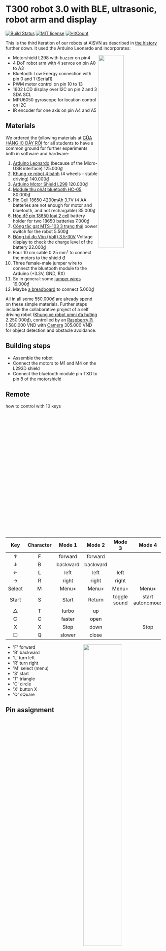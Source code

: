 # T300 robot 3.0 with BLE, ultrasonic, robot arm and display
[![Build Status](https://travis-ci.com/kreier/T300.svg?branch=master)](https://travis-ci.com/kreier/T300)
[![MIT license](https://img.shields.io/github/license/kreier/T300?color=brightgreen)](http://opensource.org/licenses/MIT)
[![HitCount](http://hits.dwyl.io/kreier/T300.svg)](http://hits.dwyl.io/kreier/T300)

This is the third iteration of our robots at AISVN as described in [the history](#history) further down. It used the Arduino Leonardo and incorporates:

<img src="docs/T300-20191119.jpg" width="40%" align="right">

- Motorshield L298 with buzzer on pin4
- 4 DoF robot arm with 4 servos on pin A0 to A3
- Bluetooth Low Energy connection with pin 0 and 1 (Serial1)
- PWM motor control on pin 10 to 13
- 1602 LCD display over I2C on pin 2 and 3 SDA SCL
- MPU6050 gyroscope for location control on I2C
- IR encoder for one axis on pin A4 and A5

## Materials

We ordered the following materials at [CỬA HÀNG IC ĐÂY RỒI](https://icdayroi.com/) for all students to have a common ground for further experiments both in software and hardware:

1. [Arduino Leonardo](https://icdayroi.com/arduino-leonardo-r3) (because of the Micro-USB interface) 125.000₫
2. [Khung xe robot 4 bánh](https://icdayroi.com/khung-xe-robot-4-banh) (4 wheels - stable driving) 140.000₫
3. [Arduino Motor Shield L298](https://icdayroi.com/arduino-motor-shield-l298) 120.000₫
4. [Module thu phát bluetooth HC-05](https://icdayroi.com/module-thu-phat-bluetooth-hc-05) 80.000₫
5. [Pin Cell 18650 4200mAh 3.7V](https://icdayroi.com/pin-cell-18650-4200mah-3-7v) (4 AA batteries are not enough for motor and bluetooth, and not rechargable) 35.000₫
6. [Hộp đế pin 18650 loại 2 cell](https://icdayroi.com/hop-de-pin-18650-loai-2-cell) battery holder for two 18650 batteries 7.000₫
7. [Công tắc gạt MTS-103 3 trạng thái](https://icdayroi.com/cong-tac-gat-mts-103-3-trang-thai) power switch for the robot 5.500₫
8. [Đồng hồ đo Vôn (Volt) 3.5-30V](https://icdayroi.com/dong-ho-do-von-volt-3-5-30v) Voltage display to check the charge level of the battery 22.000₫
9. Four 10 cm cable 0.25 mm² to connect the motors to the shield ₫
10. Three female-male jumper wire to connect the bluetooth module to the Arduino (+3.3V, GND, RX)
11. So in general: some [jumper wires](https://icdayroi.com/bo-day-cam-test-board-65-soi) 19.000₫
12. Maybe [a breadboard](https://icdayroi.com/testboard-mini-syb-170) to connect 5.000₫

All in all some 550.000₫ are already spend on these simple materials. Further steps include the collaborative project of a self driving robot ([Khung xe robot omni đa hướng](https://icdayroi.com/khung-xe-robot-omni-da-huong) 2.250.000₫), controlled by an [Raspberry Pi](https://thegioiic.com/products/raspberry-pi-4-model-b-2gb) 1.580.000 VND with [Camera](https://thegioiic.com/products/camera-8mp-imx219-160-degree-fov) 305.000 VND for object detection and obstacle avoidance.

## Building steps

* Assemble the robot
* Connect the motors to M1 and M4 on the L293D shield
* Connect the bluetooth module pin TXD to pin 8 of the motorshield

## Remote

how to control with 10 keys

|   Key  | Character |  Mode 1  |  Mode 2  |    Mode 3    |      Mode 4      |
|:------:|:---------:|:--------:|:--------:|:------------:|:----------------:|
|    ↑   |     F     |  forward |  forward |              |                  |
|    ↓   |     B     | backward | backward |              |                  |
|    ←   |     L     |   left   |   left   |     left     |                  |
|    →   |     R     |   right  |   right  |     right    |                  |
| Select |     M     |   Menu+  |   Menu+  |     Menu+    |       Menu+      |
|  Start |     S     |   Start  |  Return  | toggle sound | start autonomous |
|    △   |     T     |   turbo  |    up    |              |                  |
|    ○   |     C     |  faster  |   open   |              |                  |
|    X   |     X     |   Stop   |   down   |              |       Stop       |
|    ☐   |     Q     |  slower  |   close  |              |                  |

<img src="docs/controller.jpg" width="50%" align="right">

- 'F' forward
- 'B' backward
- 'L' turn left
- 'R' turn right
- 'M' select (menu)
- 'S' start
- 'T' triangle
- 'C' circle
- 'X' button X
- 'Q' sQuare

## Pin assignment

| pin | general |      used for      |         note         |
|:---:|:-------:|:------------------:|:--------------------:|
| 0   |    RX   |    Bluetooth RX    |                      |
| 1   |    TX   |    Bluetooth TX    | has voltage divider 1kΩ/2kΩ for 3.3V |
| 2   |   SDA   |         I2C        |   Display 1602 and   |
| 3~  |   SCL   |         I2C        |  MPU 6050 gyroscope  |
| 4   |         |       buzzer       |   acoustic feedback  |
| 5~  |         |                    |                      |
| 6~  |         |                    |                      |
| 7   |         | Ultrasonic trigger |                      |
| 8   |         |   Ultrasonic echo  |                      |
| 9~  |         |  Servo ultrasonic  |                      |
| 10~ |         |         E1         | enable Moter 1 (PWM) |
| 11~ |         |         E2         | enable Motor 2 (PWM) |
| 12  |         |         M1         |   forward/backward   |
| 13  |   LED   |         M2         |   forward/backward   |
| A0  |         | Servo left-right   | Robotarm 5-175       |
| A1  |         | Servo up-down      | Robotarm 45-120      |
| A2  |         | Servo forward-back | Robotarm 65-140      |
| A3  |         | Servo open-close   | Robotarm 90-125      |
| A4  |         |                    |                      |
| A5  |         |                    |                      |

### Issues

After some time of use almost all of the boards no longer support PWM for pin 11 on the motor shield. Any value below 255 is interpreted as a low and the motor is shut off. Not very usefull for a motor project. Same is true for pin 1. Even though a voltage divider with 1kΩ/2kΩ is reducing the output voltage of the Arduino to 3.3 V several boards don't submit any signal. The bluetooth module can therefore only receive information, but not send them back.

## History

- 2019-12-17 [T300](https://kreier.github.io/T300) this robot with 4 wheels, robot arm, ultrasonic distance sensor is the enhanced asa robot. Winner of the first AISVN robot competition [ROBOT 2019](https://sites.google.com/ais.edu.vn/robot2019).
- 2019-11-04 [asa](https://github.com/kreier/asa) robot from first ASA period 2019/2020, evolved to T300 in the second period. After 9 sessions 60% of the students successfully finished their remote controlled robot.
- 2019-04-08 [T200](https://github.com/kreier/T200) updated 2-wheel robot, controlled by an ESP32 over BLE and the software []() reverse engineered for our purpose.
- 2019-03-26 [T80](https://github.com/kreier/T80) simplified version for Viet for the [Sciencefair 2019](https://sites.google.com/ais.edu.vn/sciencefair2019/grade-9) Design project. Has a L298N motor driver and HC-05 bluetooth module. Power supply was upgraded to LiIon because the 4 AA batteries provided not enough voltage for the bluetooth module once the motors where started. 
- 2018-10-25 [T110](https://github.com/kreier/T110) updated robot with Bluetooth 4.0 remote to be used by iOS devices.
- 2018-10-09 [T100](https://github.com/kreier/T100) first robot with Bluetooth remote control, 2 wheels, L293D motorshield.


### Gallery

<img src="docs/T500-20191119.jpg" width="48%"> <img src="docs/T400-20191119.jpg" width="48%"> <img src="docs/T300-20191119.jpg" width="48%"> <img src="docs/asa-20191119.jpg" width="48%"> <img src="docs/T200-20191119.jpg" width="48%"> <img src="docs/T80.jpg" width="48%"> <img src="docs/T100-20191119.jpg" width="48%">

### Future updates

The above program consumes 91% of the available RAM of the Arduino Leonardo. For future projects we need more. Some contenstants:

|        Model       | RAM instructions |  RAM data |         Flash |    Clock | Pins |
|:------------------:|-----------------:|:---------:|--------------:|---------:|:----:|
| Arduino Leonardo   |           2.5 KB |     -     |         32 KB |   16 MHz |  20  |
| ESP8266 (NodeMCU)  |            32 KB |   80 KB   |       4000 KB |  160 MHz |  12  |
| ESP32 (WROVER-32)  |           520 KB |  4000 KB  |       4000 KB |  240 MHz |  20  |
| Raspberry Pi 1     |       512,000 KB |     -     | 16,000,000 KB |  700 MHz |  26  |
| Raspberry Pi 4     |     4,000,000 KB |     -     | 64,000,000 KB | 1500 MHz |  40  |
| Nvidia Jetson Nano |     4,000,000 KB | 473 GFLOP | 16,000,000 KB | 918 MHz  |  40  |
